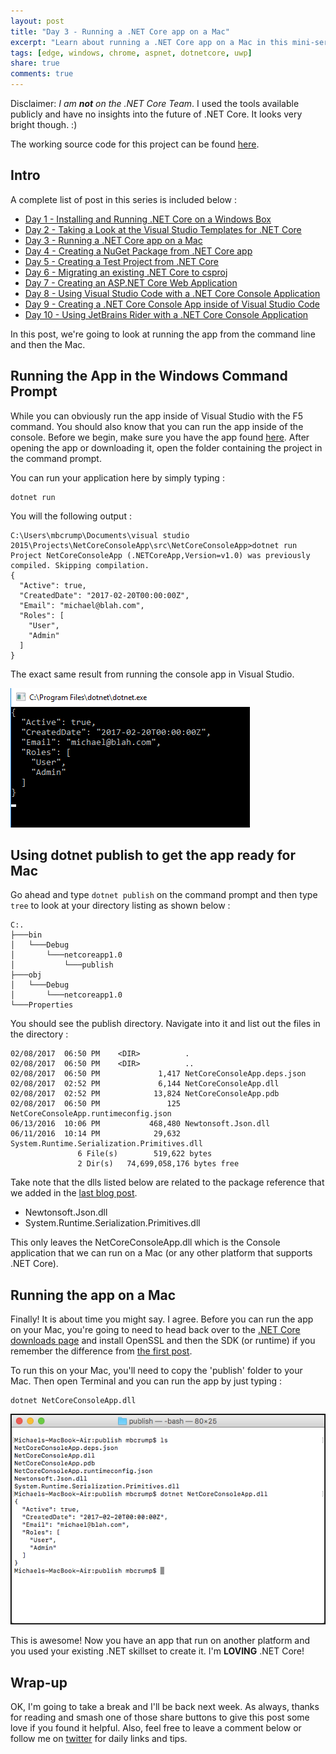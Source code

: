 ```yaml
---
layout: post
title: "Day 3 - Running a .NET Core app on a Mac"
excerpt: "Learn about running a .NET Core app on a Mac in this mini-series"
tags: [edge, windows, chrome, aspnet, dotnetcore, uwp]
share: true
comments: true
---
```


Disclaimer: *I am **not** on the .NET Core Team*. I used the tools available publicly and have no insights into the future of .NET Core. It looks very bright though. :)

The working source code for this project can be found [here](https://github.com/mbcrump/DotNetCorePlayground). 


## Intro

A complete list of post in this series is included below :

* [Day 1 - Installing and Running .NET Core on a Windows Box](http://michaelcrump.net/getting-started-with-aspnetcore/)
* [Day 2 - Taking a Look at the Visual Studio Templates for .NET Core](http://michaelcrump.net/part2-aspnetcore/)
* [Day 3 - Running a .NET Core app on a Mac](http://michaelcrump.net/part3-aspnetcore/)
* [Day 4 - Creating a NuGet Package from .NET Core app](http://michaelcrump.net/part4-aspnetcore/)
* [Day 5 - Creating a Test Project from .NET Core](http://michaelcrump.net/part5-aspnetcore/)
* [Day 6 - Migrating an existing .NET Core to csproj](http://michaelcrump.net/part6-aspnetcore/)
* [Day 7 - Creating an ASP.NET Core Web Application](http://michaelcrump.net/part7-aspnetcore/)
* [Day 8 - Using Visual Studio Code with a .NET Core Console Application](http://michaelcrump.net/part8-aspnetcore/)
* [Day 9 - Creating a .NET Core Console App inside of Visual Studio Code](http://michaelcrump.net/part9-aspnetcore/)
* [Day 10 - Using JetBrains Rider with a .NET Core Console Application](http://michaelcrump.net/part10-aspnetcore/)

In this post, we're going to look at running the app from the command line and then  the Mac. 

## Running the App in the Windows Command Prompt

While you can obviously run the app inside of Visual Studio with the F5 command. You should also know that you can run the app inside of the console. Before we begin, make sure you have the app found [here](https://github.com/mbcrump/DotNetCorePlayground). After opening the app or downloading it, open the folder containing the project in the command prompt. 

You can run your application here by simply typing : 

	dotnet run

You will the following output : 

	C:\Users\mbcrump\Documents\visual studio 2015\Projects\NetCoreConsoleApp\src\NetCoreConsoleApp>dotnet run
	Project NetCoreConsoleApp (.NETCoreApp,Version=v1.0) was previously compiled. Skipping compilation.
	{
	  "Active": true,
	  "CreatedDate": "2017-02-20T00:00:00Z",
	  "Email": "michael@blah.com",
	  "Roles": [
	    "User",
	    "Admin"
	  ]
	}

The exact same result from running the console app in Visual Studio. 

![image](/files/consoleapprunning1.png)

## Using dotnet publish to get the app ready for Mac

Go ahead and type `dotnet publish` on the command prompt and then type `tree` to look at your directory listing as shown below : 

	C:.
	├───bin
	│   └───Debug
	│       └───netcoreapp1.0
	│           └───publish
	├───obj
	│   └───Debug
	│       └───netcoreapp1.0
	└───Properties

You should see the publish directory. Navigate into it and list out the files in the directory :


	02/08/2017  06:50 PM    <DIR>          .
	02/08/2017  06:50 PM    <DIR>          ..
	02/08/2017  06:50 PM             1,417 NetCoreConsoleApp.deps.json
	02/08/2017  02:52 PM             6,144 NetCoreConsoleApp.dll
	02/08/2017  02:52 PM            13,824 NetCoreConsoleApp.pdb
	02/08/2017  06:50 PM               125 NetCoreConsoleApp.runtimeconfig.json
	06/13/2016  10:06 PM           468,480 Newtonsoft.Json.dll
	06/11/2016  10:14 PM            29,632 System.Runtime.Serialization.Primitives.dll
	               6 File(s)        519,622 bytes
	               2 Dir(s)   74,699,058,176 bytes free

Take note that the dlls listed below are related to the package reference that we added in the [last blog post](http://michaelcrump.net/part2-aspnetcore/). 

* Newtonsoft.Json.dll
* System.Runtime.Serialization.Primitives.dll

This only leaves the NetCoreConsoleApp.dll which is the Console application that we can run on a Mac (or any other platform that supports .NET Core).

## Running the app on a Mac

Finally! It is about time you might say. I agree. Before you can run the app on your Mac, you're going to need to head back over to the [.NET Core downloads page](https://www.microsoft.com/net/core#macos) and install OpenSSL and then the SDK (or runtime) if you remember the difference from [the first post](http://michaelcrump.net/getting-started-with-aspnetcore/). 


To run this on your Mac, you'll need to copy the 'publish' folder to your Mac. Then open Terminal and you can run the app by just typing :

	dotnet NetCoreConsoleApp.dll

![image](/files/consoleappinmac.png)

This is awesome! Now you have an app that run on another platform and you used your existing .NET skillset to create it. I'm **LOVING** .NET Core!

## Wrap-up

OK, I'm going to take a break and I'll be back next week. As always, thanks for reading and smash one of those share buttons to give this post some love if you found it helpful. Also, feel free to leave a comment below or follow me on [twitter](http://twitter.com/mbcrump) for daily links and tips. 